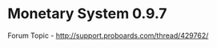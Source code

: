 Monetary System 0.9.7
=====================

Forum Topic - http://support.proboards.com/thread/429762/